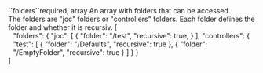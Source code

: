 <tr><td>``folders``</td><td>required, array</td>
<td>An array with folders that can be accessed.<br/>
The folders are "joc" folders or "controllers" folders.
Each folder defines the folder and whether it is recursiv.
 <td> [
  <div style="padding-left:10px;"> "folders": {
        "joc": [
          {
            "folder": "/test",
            "recursive": true,
          }
        ],
        "controllers": {
          "test": [
            {
              "folder": "/Defaults",
              "recursive": true
            },
            {
              "folder": "/EmptyFolder",
              "recursive": true
            }
          ]
        }
      }</div>
  ]</td>
<td></td>
</tr>

 